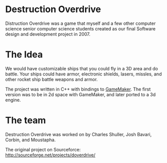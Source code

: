 # Destruction Overdrive

Distruction Overdrive was a game that myself and a few other computer science senior computer science students created as our final Software design and development project in 2007.

# The Idea

We would have customizable ships that you could fly in a 3D area and do battle. Your ships could have armor, electronic shields, lasers, missles, and other rocket ship battle weapons and armor.

The project was written in C++ with bindings to [GameMaker](http://www.yoyogames.com/studio). The first version was to be in 2d space with GameMaker, and later ported to a 3d engine.

# The team

Destruction Overdrive was worked on by Charles Shuller, Josh Bavari, Corbin, and Moustapha.

The original project on Sourceforce: http://sourceforge.net/projects/doverdrive/

